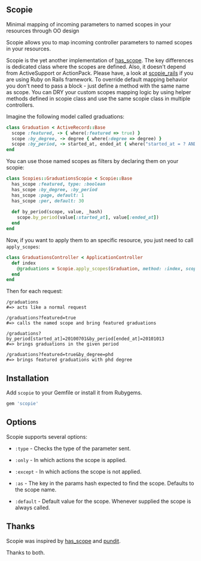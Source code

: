 ## Scopie
Minimal mapping of incoming parameters to named scopes in your resources through OO design

Scopie allows you to map incoming controller parameters to named scopes in your resources.

Scopie is the yet another implementation of [has_scope](http://github.com/plataformatec/has_scope). The key differences is dedicated class where
the scopes are defined. Also, it doesn't depend from ActiveSupport or ActionPack. Please have, a look at [scopie_rails](http://github.com/beorc/scopie_rails)
if you are using Ruby on Rails framework.
To override default mapping behavior you don't need to pass a block - just define a method with the same name as scope.
You can DRY your custom scopes mapping logic by using helper methods defined in scopie class and use the same scopie class in multiple controllers.

Imagine the following model called graduations:

```ruby
class Graduation < ActiveRecord::Base
  scope :featured, -> { where(:featured => true) }
  scope :by_degree, -> degree { where(:degree => degree) }
  scope :by_period, -> started_at, ended_at { where("started_at = ? AND ended_at = ?", started_at, ended_at) }
end
```

You can use those named scopes as filters by declaring them on your scopie:

```ruby
class Scopies::GraduationsScopie < Scopie::Base
  has_scope :featured, type: :boolean
  has_scope :by_degree, :by_period
  has_scope :page, default: 1
  has_scope :per, default: 30
  
  def by_period(scope, value, _hash)
    scope.by_period(value[:started_at], value[:ended_at])
  end
end
```

Now, if you want to apply them to an specific resource, you just need to call `apply_scopes`:

```ruby
class GraduationsController < ApplicationController
  def index
    @graduations = Scopie.apply_scopes(Graduation, method: :index, scopie: Scopies::GraduationsScopie.new).all
  end
end
```

Then for each request:

```
/graduations
#=> acts like a normal request

/graduations?featured=true
#=> calls the named scope and bring featured graduations

/graduations?by_period[started_at]=20100701&by_period[ended_at]=20101013
#=> brings graduations in the given period

/graduations?featured=true&by_degree=phd
#=> brings featured graduations with phd degree
```

## Installation

Add `scopie` to your Gemfile or install it from Rubygems.

```ruby
gem 'scopie'
```

## Options

Scopie supports several options:

* `:type` - Checks the type of the parameter sent.

* `:only` - In which actions the scope is applied.

* `:except` - In which actions the scope is not applied.

* `:as` - The key in the params hash expected to find the scope. Defaults to the scope name.

* `:default` - Default value for the scope. Whenever supplied the scope is always called.

## Thanks

Scopie was inspired by [has_scope](http://github.com/plataformatec/has_scope) and [pundit](http://github.com/elabs/pubdit).

Thanks to both.
